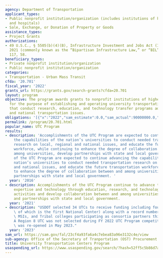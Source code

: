 ```yaml
---
agency: Department of Transportation
applicant_types:
- Public nonprofit institution/organization (includes institutions of higher education
  and hospitals)
- Sale, Exchange, or Donation of Property or Goods
assistance_types:
- Project Grants
authorizations:
- 49 U.S.C., § 5505(b)(4)(B), Infrastructure Investment and Jobs Act (IIJA) November
  2021 (commonly known as the “Bipartisan Infrastructure Law,” or “BIL”). Pub. L.
  117, 58.
beneficiary_types:
- Private nonprofit institution/organization
- Public nonprofit institution/organization
categories:
- Transportation - Urban Mass Transit
cfda: '20.701'
fiscal_year: '2022'
grants_url: https://grants.gov/search-grants?cfda=20.701
layout: program
objective: The program awards grants to nonprofit institutions of higher learning
  for the purpose of establishing and operating university transportation centers
  that conduct research, education, and technology transfer programs addressing regional
  and national transportation issues.
obligations: '[{"x":"2022","sam_estimate":0.0,"sam_actual":90000000.0,"usa_spending_actual":0.0},{"x":"2023","sam_estimate":90000000.0,"sam_actual":0.0,"usa_spending_actual":86999884.97},{"x":"2024","sam_estimate":90000000.0,"sam_actual":0.0,"usa_spending_actual":97655785.0}]'
permalink: /program/20.701.html
popular_name: UTC Program
results:
- description: 'Accomplishments of the UTC Program are expected to continue advancing
    the capabilities of the nation’s universities to conduct needed transportation
    research on local, regional and national issues, and educate the future transportation
    workforce, while continuing to enhance the degree of collaboration between and
    among universities, develop partnerships with state and local government.  Accomplishments
    of the UTC Program are expected to continue advancing the capabilities of the
    nation’s universities to conduct needed transportation research on local, regional
    and national issues, and educate the future transportation workforce, while continuing
    to enhance the degree of collaboration between and among universities, develop
    partnerships with state and local government. '
  year: '2016'
- description: Accomplishments of the UTC Program continue to advance transportation
    expertise and technology through education, research, and technology transfer
    activities and develop collaboration between and among universities, industry
    and partnerships with state and local government.
  year: '2021'
- description: "USDOT selected 34 UTCs to receive funding including four HBCUs (one\
    \ of which is the first National Center) along with a record number of HBCUs,\
    \ MSIs, and Tribal colleges participating as consortia partners this year.  \n\
    A Region 8 UTC was not selected during FY 2022 UTC Program competition.  The solicitation\
    \ was re-opened in May 2023."
  year: '2023'
sam_url: https://sam.gov/fal/23cf4a93fa6a4c7ebea83a96e3132c4e/view
sub-agency: Office of the Secretary of Tranportation (OST) Procurement Operations
title: University Transportation Centers Program
usaspending_url: https://www.usaspending.gov/search/?hash=52ff5c5b86d7a06b41837a193047bec5
---
```

